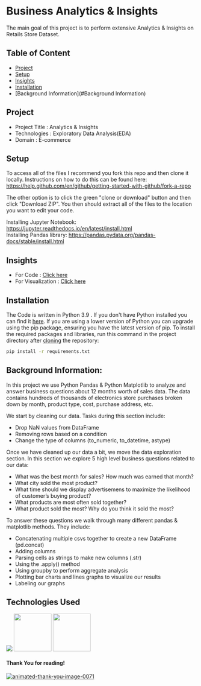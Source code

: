 
# Business Analytics & Insights
The main goal of this project is to perform extensive Analytics & Insights on Retails Store Dataset.  

## Table of Content
  * [Project](#project)
  * [Setup](#setup)
  * [Insights](#insights)
  * [Installation](#installation)
  * [Background Information](#Background Information)

## Project
* Project Title : Analytics & Insights
* Technologies : Exploratory Data Analysis(EDA)
* Domain : E-commerce

## Setup

To access all of the files I recommend you fork this repo and then clone it locally. Instructions on how to do this can be found here: https://help.github.com/en/github/getting-started-with-github/fork-a-repo

The other option is to click the green "clone or download" button and then click "Download ZIP". You then should extract all of the files to the location you want to edit your code.

Installing Jupyter Notebook: https://jupyter.readthedocs.io/en/latest/install.html <br/>
Installing Pandas library: https://pandas.pydata.org/pandas-docs/stable/install.html

## Insights
* For Code : [Click here](https://drive.google.com/file/d/1X-Kug6C2FP67yzAfdSQLwXMtWeX7Ouii/view?usp=sharing)
* For Visualization : [Click here](https://public.tableau.com/app/profile/vaishno.kumar/viz/InsightsVisualization/Dashboard1?publish=yes)


## Installation
The Code is written in Python 3.9 . If you don't have Python installed you can find it [here](https://www.python.org/downloads/). If you are using a lower version of Python you can upgrade using the pip package, ensuring you have the latest version of pip. To install the required packages and libraries, run this command in the project directory after [cloning](https://www.howtogeek.com/451360/how-to-clone-a-github-repository/) the repository:
```bash
pip install -r requirements.txt
```

## Background Information:
In this project we use Python Pandas & Python Matplotlib to analyze and answer business questions about 12 months worth of sales data. The data contains hundreds of thousands of electronics store purchases broken down by month, product type, cost, purchase address, etc. 

We start by cleaning our data. Tasks during this section include:
- Drop NaN values from DataFrame
- Removing rows based on a condition
- Change the type of columns (to_numeric, to_datetime, astype)

Once we have cleaned up our data a bit, we move the data exploration section. In this section we explore 5 high level business questions related to our data:
- What was the best month for sales? How much was earned that month?
- What city sold the most product?
- What time should we display advertisemens to maximize the likelihood of customer’s buying product?
- What products are most often sold together?
- What product sold the most? Why do you think it sold the most?

To answer these questions we walk through many different pandas & matplotlib methods. They include:
- Concatenating multiple csvs together to create a new DataFrame (pd.concat)
- Adding columns
- Parsing cells as strings to make new columns (.str)
- Using the .apply() method
- Using groupby to perform aggregate analysis
- Plotting bar charts and lines graphs to visualize our results
- Labeling our graphs

## Technologies Used

![](https://forthebadge.com/images/badges/made-with-python.svg)
[<img target="_blank" src="https://img.icons8.com/color/48/000000/tableau-software.png" width=100>](https://www.tableau.com/)
[<img target="_blank" src="https://icons8.com/icon/xSkewUSqtErH/pandas" width=100>](https://pandas.pydata.org/)

#### Thank You for reading!
<a href="https://www.animatedimages.org/cat-thank-you-466.htm"><img src="https://www.animatedimages.org/data/media/466/animated-thank-you-image-0071.gif" border="0" alt="animated-thank-you-image-0071" /></a>
